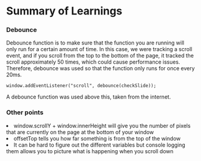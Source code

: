<h1>Summary of Learnings</h1>

<h3>Debounce</h3>
Debounce function is to make sure that the function you are running will only run for a certain amount of time. In this case, we were tracking a scroll event, and if you scroll from the top to the bottom of the page, it tracked the scroll approximately 50 times, which could cause performance issues. Therefore, debounce was used so that the function only runs for once every 20ms.

```
window.addEventListener("scroll", debounce(checkSlide));
```
A debounce function was used above this, taken from the internet.

<h3>Other points</h3>

<li>window.scrollY + window.innerHeight will give you the number of pixels that
are currently on the page at the bottom of your window</li>
<li>offsetTop tells you how far something is from the top of the window</li>
<li>It can be hard to figure out the different variables but console logging them allows you to picture what is happening when you scroll down</li>
